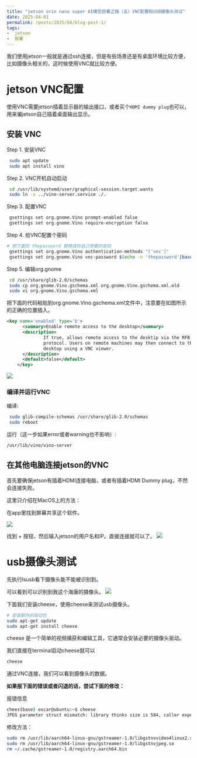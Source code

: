 ```yaml
---
title: "jetson orin nano super AI模型部署之路（五）VNC配置和USB摄像头测试"
date: 2025-04-01
permalink: /posts/2025/04/blog-post-1/
tags:
-  jetson
-  部署
---
```


我们使用jetson一般就是通过ssh连接，但是有些场景还是有桌面环境比较方便，比如摄像头相关的，这时候使用VNC就比较方便。

# jetson VNC配置

使用VNC需要jetson插着显示器的输出接口，或者买个`HDMI dummy plug`也可以，用来骗jetson自己插着桌面输出显示。

## 安装 VNC

Step 1. 安装VNC
```bash
 sudo apt update
 sudo apt install vino
```
Step 2. VNC开机自动启动
```bash
 cd /usr/lib/systemd/user/graphical-session.target.wants
 sudo ln -s ../vino-server.service ./.
```
Step 3. 配置VNC
```bash
 gsettings set org.gnome.Vino prompt-enabled false
 gsettings set org.gnome.Vino require-encryption false
```
Step 4. 给VNC配置个密码


```bash
# 把下面的 thepassword 替换成你自己想要的密码
 gsettings set org.gnome.Vino authentication-methods "['vnc']"
 gsettings set org.gnome.Vino vnc-password $(echo -n 'thepassword'|base64)
```
Step 5. 编辑org.gnome
```bash
 cd /usr/share/glib-2.0/schemas
 sudo cp org.gnome.Vino.gschema.xml org.gnome.Vino.gschema.xml.old
 sudo vi org.gnome.Vino.gschema.xml 
```

把下面的代码粘贴到org.gnome.Vino.gschema.xml文件中，注意要在如图所示的正确的位置插入。
```xml
<key name='enabled' type='b'>
      <summary>Enable remote access to the desktop</summary>
      <description>
              If true, allows remote access to the desktip via the RFB
              protocol. Users on remote machines may then connect to the
              desktop using a VNC viewer.
      </description>
      <default>false</default>
    </key>
```
![](https://borninfreedom.github.io/images/2025/04/vnc/1.png)

### 编译并运行VNC

编译:
```bash
 sudo glib-compile-schemas /usr/share/glib-2.0/schemas
 sudo reboot
```

运行（这一步如果error或者warning也不影响）:
```bash
/usr/lib/vino/vino-server
```

## 在其他电脑连接jetson的VNC

首先要确保jetson有插着HDMI连接电脑，或者有插着HDMI Dummy plug，不然会连接失败。

这里只介绍在MacOS上的方法：

在app里找到屏幕共享这个软件。

![](https://borninfreedom.github.io/images/2025/04/vnc/2.png)

找到 + 按钮，然后输入jetson的用户名和IP。直接连接就可以了。
![](https://borninfreedom.github.io/images/2025/04/vnc/3.png)


# usb摄像头测试

先执行lsusb看下摄像头能不能被识别到。

可以看到可以识别到我这个海康的摄像头。
![](https://borninfreedom.github.io/images/2025/04/vnc/4.png)

下面我们安装cheese，使用cheese来测试usb摄像头。

```bash
# 安装额外的驱动包
sudo apt-get update
sudo apt-get install cheese
```
cheese 是一个简单的视频捕获和编辑工具，它通常会安装必要的摄像头驱动。

我们直接在terminal启动cheese就可以

```bash
cheese
```

通过VNC连接，我们可以看到摄像头的数据。

**如果报下面的错误或者闪退的话，尝试下面的修改：**

报错信息
```bash
chees(base) oscar@ubuntu:~$ cheese
JPEG parameter struct mismatch: library thinks size is 584, caller expects 728
```

修改方法：
```bash
sudo rm /usr/lib/aarch64-linux-gnu/gstreamer-1.0/libgstnvvideo4linux2.so
sudo rm /usr/lib/aarch64-linux-gnu/gstreamer-1.0/libgstnvjpeg.so
rm ~/.cache/gstreamer-1.0/registry.aarch64.bin
```







